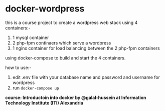 # docker-wordpress

this is a course project to create a wordpress web stack using 4 containers:-

  1. 1 mysql container
  2. 2 php-fpm continaers which serve a wordpress
  3. 1 nginx container for load balancing between the 2 php-fpm containers

using docker-compose to build and start the 4 containers.

how to use:-
  1. edit .env file with your database name and password and username for wordpress
  2. run `docker-compose up`

**course: Introductoin into docker by @galal-hussein at Information Technology Institute (ITI) Alexandria**
